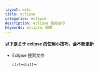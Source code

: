 ```yaml
---
layout: wiki
title: eclipse
categories: eclipse
description: eclipse 使用技巧
keywords: eclipse，配置
---
```


#### 以下是关于 eclipse 的使用小技巧，会不断更新

- Eclipse 搜索文件

  `ctrl+shift+r`
